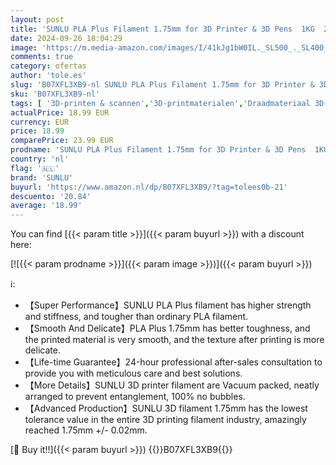 ```yaml
---
layout: post
title: 'SUNLU PLA Plus Filament 1.75mm for 3D Printer & 3D Pens  1KG  2.2LBS  PLA+ 3D Filament Tolerance Accuracy +/- 0.02 mm  White'
date: 2024-09-26 18:04:29
image: 'https://m.media-amazon.com/images/I/41kJg1bW0IL._SL500_._SL400_.jpg'
comments: true
category: ofertas
author: 'tole.es'
slug: 'B07XFL3XB9-nl SUNLU PLA Plus Filament 1.75mm for 3D Printer & 3D Pens...'
sku: 'B07XFL3XB9-nl'
tags: [ '3D-printen & scannen','3D-printmaterialen','Draadmateriaal 3D-printers','Zakelijk, industrie & wetenschap','sunlu','🇳🇱', ]
actualPrice: 18.99 EUR
currency: EUR
price: 18.99
comparePrice: 23.99 EUR
prodname: 'SUNLU PLA Plus Filament 1.75mm for 3D Printer & 3D Pens  1KG  2.2LBS  PLA+ 3D Filament Tolerance Accuracy +/- 0.02 mm  White'
country: 'nl'
flag: '🇳🇱'
brand: 'SUNLU'
buyurl: 'https://www.amazon.nl/dp/B07XFL3XB9/?tag=tolees0b-21'
descuento: '20.84'
average: '18.99'
---
```


You can find [{{< param title >}}]({{< param buyurl >}}) with a discount here:

[![{{< param prodname >}}]({{< param image >}})]({{< param buyurl >}})

ℹ️:

- 【Super Performance】SUNLU PLA Plus filament has higher strength and stiffness, and tougher than ordinary PLA filament.
- 【Smooth And Delicate】PLA Plus 1.75mm has better toughness, and the printed material is very smooth, and the texture after printing is more delicate.
- 【Life-time Guarantee】24-hour professional after-sales consultation to provide you with meticulous care and best solutions.
- 【More Details】SUNLU 3D printer filament are Vacuum packed, neatly arranged to prevent entanglement, 100% no bubbles.
- 【Advanced Production】SUNLU 3D filament 1.75mm has the lowest tolerance value in the entire 3D printing filament industry, amazingly reached 1.75mm +/- 0.02mm.

[🛒 Buy it!!]({{< param buyurl >}})
{{<world>}}B07XFL3XB9{{</world>}}
